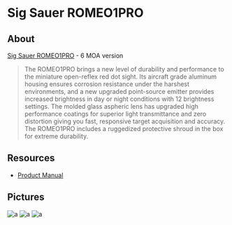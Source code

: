 # Sig Sauer ROMEO1PRO

## About

[Sig Sauer ROMEO1PRO](https://www.sigsauer.com/romeo1pro-1x30-mm.html) - 6 MOA version

> The ROMEO1PRO brings a new level of durability and performance to the miniature open-reflex red dot sight. Its aircraft grade aluminum housing ensures corrosion resistance under the harshest environments, and a new upgraded point-source emitter provides increased brightness in day or night conditions with 12 brightness settings. The molded glass aspheric lens has upgraded high performance coatings for superior light transmittance and zero distortion giving you fast, responsive target acquisition and accuracy. The ROMEO1PRO includes a ruggedized protective shroud in the box for extreme durability.

## Resources

* [Product Manual](https://github.com/CumpsD/second-brain/raw/main/assets/shooting/romeo1pro/20SIG3019_ROMEO1PRO_Manual_7401786-01_REV02_HR.pdf)

## Pictures

![a](https://github.com/CumpsD/second-brain/raw/main/assets/shooting/romeo1pro/romeo1pro1.jpg "a")
![a](https://github.com/CumpsD/second-brain/raw/main/assets/shooting/romeo1pro/romeo1pro2.jpg "a")
![a](https://github.com/CumpsD/second-brain/raw/main/assets/shooting/romeo1pro/romeo1pro3.jpg "a")
